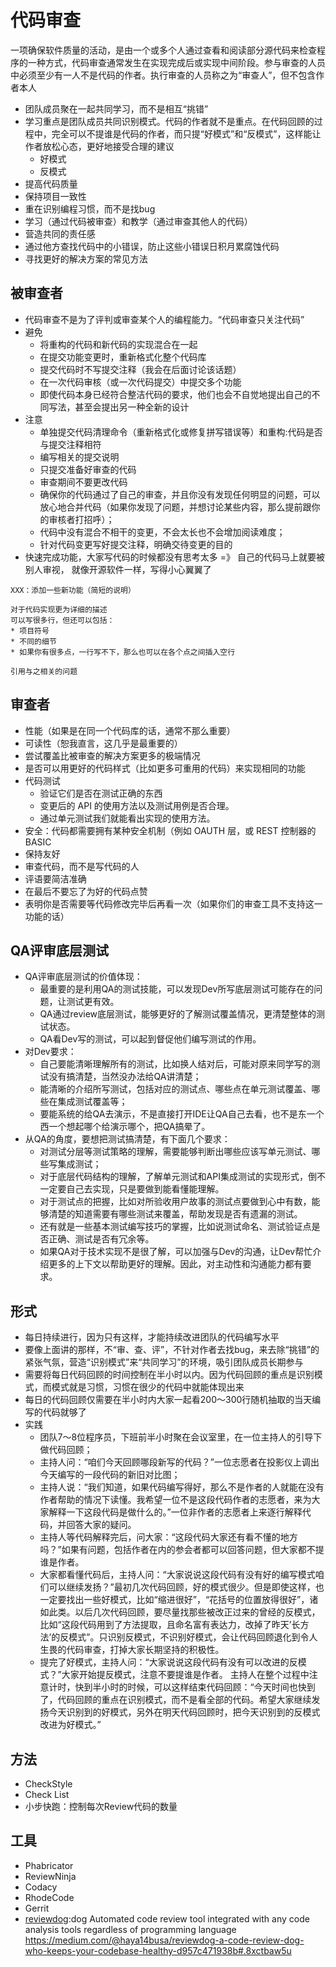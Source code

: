 # 代码审查

一项确保软件质量的活动，是由一个或多个人通过查看和阅读部分源代码来检查程序的一种方式，代码审查通常发生在实现完成后或实现中间阶段。参与审查的人员中必须至少有一人不是代码的作者。执行审查的人员称之为“审查人”，但不包含作者本人

* 团队成员聚在一起共同学习，而不是相互“挑错”
* 学习重点是团队成员共同识别模式。代码的作者就不是重点。在代码回顾的过程中，完全可以不提谁是代码的作者，而只提“好模式”和“反模式”，这样能让作者放松心态，更好地接受合理的建议
  - 好模式
  - 反模式
* 提高代码质量
* 保持项目一致性
* 重在识别编程习惯，而不是找bug
* 学习（通过代码被审查）和教学（通过审查其他人的代码）
* 营造共同的责任感
* 通过他方查找代码中的小错误，防止这些小错误日积月累腐蚀代码
* 寻找更好的解决方案的常见方法

## 被审查者

* 代码审查不是为了评判或审查某个人的编程能力。“代码审查只关注代码”
* 避免
  - 将重构的代码和新代码的实现混合在一起
  - 在提交功能变更时，重新格式化整个代码库
  - 提交代码时不写提交注释（我会在后面讨论该话题）
  - 在一次代码审核（或一次代码提交）中提交多个功能
  - 即使代码本身已经符合整洁代码的要求，他们也会不自觉地提出自己的不同写法，甚至会提出另一种全新的设计
* 注意
  - 单独提交代码清理命令（重新格式化或修复拼写错误等）和重构:代码是否与提交注释相符
  - 编写相关的提交说明
  - 只提交准备好审查的代码
  - 审查期间不要更改代码
  - 确保你的代码通过了自己的审查，并且你没有发现任何明显的问题，可以放心地合并代码（如果你发现了问题，并想讨论某些内容，那么提前跟你的审核者打招呼）；
  - 代码中没有混合不相干的变更，不会太长也不会增加阅读难度；
  - 针对代码变更写好提交注释，明确交待变更的目的
* 快速完成功能，大家写代码的时候都没有思考太多 =》 自己的代码马上就要被别人审视， 就像开源软件一样，写得小心翼翼了

```
XXX：添加一些新功能（简短的说明）

对于代码实现更为详细的描述
可以写很多行，但还可以包括：
* 项目符号
* 不同的细节
* 如果你有很多点，一行写不下，那么也可以在各个点之间插入空行

引用与之相关的问题
```

## 审查者

* 性能（如果是在同一个代码库的话，通常不那么重要）
* 可读性（恕我直言，这几乎是最重要的）
* 尝试覆盖比被审查的解决方案更多的极端情况
* 是否可以用更好的代码样式（比如更多可重用的代码）来实现相同的功能
* 代码测试
  - 验证它们是否在测试正确的东西
  - 变更后的 API 的使用方法以及测试用例是否合理。
  - 通过单元测试我们就能看出实现的使用方法。
* 安全：代码都需要拥有某种安全机制（例如 OAUTH 层，或 REST 控制器的 BASIC
* 保持友好
* 审查代码，而不是写代码的人
* 评语要简洁准确
* 在最后不要忘了为好的代码点赞
* 表明你是否需要等代码修改完毕后再看一次（如果你们的审查工具不支持这一功能的话）

## QA评审底层测试

* QA评审底层测试的价值体现：
  - 最重要的是利用QA的测试技能，可以发现Dev所写底层测试可能存在的问题，让测试更有效。
  - QA通过review底层测试，能够更好的了解测试覆盖情况，更清楚整体的测试状态。
  - QA看Dev写的测试，可以起到督促他们编写测试的作用。
* 对Dev要求：
  - 自己要能清晰理解所有的测试，比如换人结对后，可能对原来同学写的测试没有搞清楚，当然没办法给QA讲清楚；
  - 能清晰的介绍所写测试，包括对应的测试点、哪些点在单元测试覆盖、哪些在集成测试覆盖等；
  - 要能系统的给QA去演示，不是直接打开IDE让QA自己去看，也不是东一个西一个想起哪个给演示哪个，把QA搞晕了。
* 从QA的角度，要想把测试搞清楚，有下面几个要求：
  - 对测试分层等测试策略的理解，需要能够判断出哪些应该写单元测试、哪些写集成测试；
  - 对于底层代码结构的理解，了解单元测试和API集成测试的实现形式，倒不一定要自己去实现，只是要做到能看懂能理解。
  - 对于测试点的把握，比如对所验收用户故事的测试点要做到心中有数，能够清楚的知道需要有哪些测试来覆盖，帮助发现是否有遗漏的测试。
  - 还有就是一些基本测试编写技巧的掌握，比如说测试命名、测试验证点是否正确、测试是否有冗余等。
  - 如果QA对于技术实现不是很了解，可以加强与Dev的沟通，让Dev帮忙介绍更多的上下文以帮助更好的理解。因此，对主动性和沟通能力都有要求。

## 形式

* 每日持续进行，因为只有这样，才能持续改进团队的代码编写水平
* 要像上面讲的那样，不“审、查、评”，不针对作者去找bug，来去除“挑错”的紧张气氛，营造“识别模式”来“共同学习”的环境，吸引团队成员长期参与
* 需要将每日代码回顾的时间控制在半小时以内。因为代码回顾的重点是识别模式，而模式就是习惯，习惯在很少的代码中就能体现出来
* 每日的代码回顾仅需要在半小时内大家一起看200～300行随机抽取的当天编写的代码就够了
* 实践
  - 团队7～8位程序员，下班前半小时聚在会议室里，在一位主持人的引导下做代码回顾；
  - 主持人问：“咱们今天回顾哪段新写的代码？”一位志愿者在投影仪上调出今天编写的一段代码的新旧对比图；
  - 主持人说：“我们知道，如果代码编写得好，那么不是作者的人就能在没有作者帮助的情况下读懂。我希望一位不是这段代码作者的志愿者，来为大家解释一下这段代码是做什么的。”一位非作者的志愿者上来逐行解释代码，并回答大家的疑问。
  - 主持人等代码解释完后，问大家：“这段代码大家还有看不懂的地方吗？”如果有问题，包括作者在内的参会者都可以回答问题，但大家都不提谁是作者。
  - 大家都看懂代码后，主持人问：“大家说说这段代码有没有好的编写模式咱们可以继续发扬？”最初几次代码回顾，好的模式很少。但是即使这样，也一定要找出一些好模式，比如“缩进很好”，“花括号的位置放得很好”，诸如此类。以后几次代码回顾，要尽量找那些被改正过来的曾经的反模式，比如“这段代码用到了方法提取，且命名富有表达力，改掉了昨天’长方法’的反模式”。只识别反模式，不识别好模式，会让代码回顾退化到令人生畏的代码审查，打掉大家长期坚持的积极性。
  - 提完了好模式，主持人问：“大家说说这段代码有没有可以改进的反模式？”大家开始提反模式，注意不要提谁是作者。
    主持人在整个过程中注意计时，快到半小时的时候，可以这样结束代码回顾：“今天时间也快到了，代码回顾的重点在识别模式，而不是看全部的代码。希望大家继续发扬今天识别到的好模式，另外在明天代码回顾时，把今天识别到的反模式改进为好模式。”

## 方法

* CheckStyle
* Check List
* 小步快跑：控制每次Review代码的数量

## 工具

* Phabricator
* ReviewNinja
* Codacy
* RhodeCode
* Gerrit
* [reviewdog](https://github.com/reviewdog/reviewdog):dog Automated code review tool integrated with any code analysis tools regardless of programming language https://medium.com/@haya14busa/reviewdog-a-code-review-dog-who-keeps-your-codebase-healthy-d957c471938b#.8xctbaw5u

